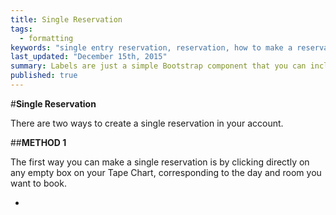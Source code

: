```yaml
---
title: Single Reservation
tags: 
  - formatting
keywords: "single entry reservation, reservation, how to make a reservation"
last_updated: "December 15th, 2015"
summary: Labels are just a simple Bootstrap component that you can include in your pages as needed. They represent one of many Bootstrap options you can include in your theme.
published: true
---
```


 


#**Single Reservation**  

There are two ways to create a single reservation in your account.  

##**METHOD 1**  

The first way you can make a single reservation is by clicking directly on any empty box on your Tape Chart, corresponding to the day and room you want to book.  

 -


